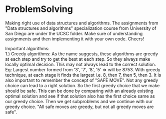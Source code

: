 # ProblemSolving #
Making right use of data structures and algorithms.
The assignments from "Data structures and algorithms" specialization course from University of San Diego are under
the UCSC folder. Make sure of understanding assignments and then implementing it with your own code. Cheers!

Important algorithms: </br>
1.)  Greedy algorithms: As the name suggests, these algorithms are greedy at each step and try to get the best at each step.
                        So they always make locally optimal decision. This may not always lead to the correct solution.
                        Eg: Largest number formed from '3', '7', '8', '5'  => will be 8753.  With greedy technique, at each 
                        stage it finds the largest i.e. 8, then 7, then 5, then 3.
                        It is also important to remember the concept of "SAFE MOVE". Not any greedy choice can lead to a right 
                        solution. So the first greedy choice that we make should be safe. This can be done by comparing with an 
                        already existing optimal solution and see if that solution also has the first choice same as our greedy
                        choice. Then we get subproblems and we continue with our greedy choice.
                        "All safe moves are greedy, but not all greedy moves are safe".
